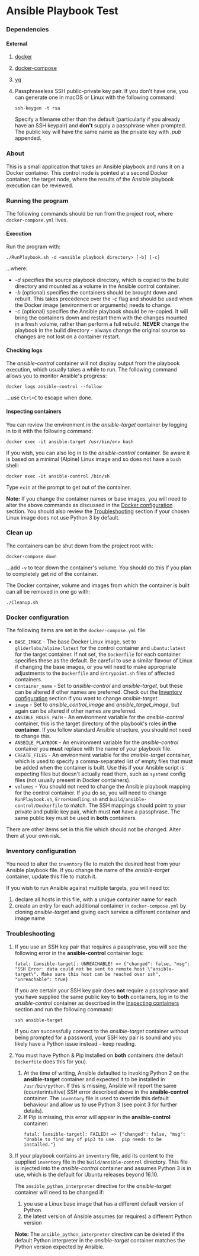 # Ansible Playbook Test

### Dependencies
#### External
1. [docker](https://docs.docker.com)
2. [docker-compose](https://docs.docker.com/compose/)
3. [yq](http://mikefarah.github.io/yq/)
4. Passphraseless SSH public-private key pair.  If you don't have one, you can
   generate one in macOS or Linux with the following command:
  
   ```
   ssh-keygen -t rsa
   ```
  
   Specify a filename other than the default (particularly if you already have
   an SSH keypair) and **don't** supply a passphrase when prompted.  The public
   key will have the same name as the private key with *.pub* appended.

### About
This is a small application that takes an Ansible playbook and runs it on a
Docker container.  This control node is pointed at a second Docker container,
the target node, where the results of the Ansible playbook execution can be
reviewed.

### Running the program
The following commands should be run from the project root, where
`docker-compose.yml` lives.

#### Execution
Run the program with:

```
./RunPlaybook.sh -d <ansible playbook directory> [-b] [-c]
```

...where:
 
* *-d* specifies the source playbook directory, which is copied to the build
  directory and mounted as a volume in the Ansible control container.
* *-b* (optional) specifies the containers should be brought down and rebuilt.
  This takes precedence over the *-c* flag and should be used when the Docker
  image (environment or arguments) needs to change.
* *-c* (optional) specifies the Ansible playbook should be re-copied.  It will
  bring the containers down and restart them with the changes mounted in a fresh
  volume, rather than perform a full rebuild.  **NEVER** change the playbook in
  the build directory - always change the original source so changes are not
  lost on a container restart.

#### Checking logs  
The *ansible-control* container will not display output from the playbook
execution, which usually takes a while to run.  The following command allows you
to monitor Ansible's progress:

```
docker logs ansible-control --follow
```

...use `Ctrl+C` to escape when done.

#### Inspecting containers
You can review the environment in the *ansible-target* container by logging in
to it with the following command:

```
docker exec -it ansible-target /usr/bin/env bash
```

If you wish, you can also log in to the *ansible-control* container.  Be aware
it is based on a minimal (Alpine) Linux image and so does not have a `bash`
shell:

```
docker exec -it ansible-control /bin/sh
```

Type `exit` at the prompt to get out of the container.

**Note:** If you change the container names or base images, you will need to
alter the above commands as discussed in the [Docker
configuration](#docker-configuration) section.  You should also review the
[Troubleshooting](#troubleshooting) section if your chosen Linux image does not
use Python 3 by default.

### Clean up
The containers can be shut down from the project root with:

```
docker-compose down
```

...add `-v` to tear down the container's volume.  You should do this if you plan
to completely get rid of the container.

The Docker container, volume and images from which the container is built can
all be removed in one go with:

```
./Cleanup.sh
```

### Docker configuration
The following items are set in the `docker-compose.yml` file:

* `BASE_IMAGE` - The base Docker Linux image, set to `gliderlabs/alpine:latest`
  for the control container and `ubuntu:latest` for the target container.  If
  not set, the `Dockerfile` for each container specifies these as the default.
  Be careful to use a similar flavour of Linux if changing the base images, or
  you will need to make appropriate adjustments to the `Dockerfile` and
  `Entrypoint.sh` files of affected containers.
* `container_name` - Set to *ansible-control* and *ansible-target*, but these
  can be altered if other names are preferred.  Check out the [Inventory
  configuration](#inventory-configuration) section if you want to change
  *ansible-target*.
* `image` - Set to *ansible_control_image* and *ansible_target_image*, but again
  can be altered if other names are preferred.
* `ANSIBLE_ROLES_PATH` - An environment variable for the *ansible-control*
  container, this is the target directory of the playbook's roles **in the
  container**.  If you follow standard Ansible structure, you should not need to
  change this.
* `ANSBILE_PLAYBOOK` - An environment variable for the *ansible-control*
  container you **must** replace with the name of your playbook file.
* `CREATE_FILES` - An environment variable for the *ansible-target* container,
  which is used to specify a comma-separated list of empty files that must be
  added when the container is built.  Use this if your Ansible script is
  expecting files but doesn't actually read them, such as `systemd` config files
  (not usually present in Docker containers).
* `volumes` - You should not need to change the Ansible playbook mapping for the
  control container.  If you do so, you will need to change `RunPlaybook.sh`,
  `ErrorHandling.sh` and `build/ansible-control/Dockerfile` to match.  The SSH
  mappings should point to your private and public key pair, which must **not**
  have a passphrase.  The same public key must be used in **both** containers.

There are other items set in this file which should not be changed.  Alter them
at your own risk.

### Inventory configuration
You need to alter the `inventory` file to match the desired host from your
Ansible playbook file.  If you change the name of the *ansible-target*
container, update this file to match it.
  
If you wish to run Ansible against multiple targets, you will need to:
1. declare all hosts in this file, with a unique container name for each
2. create an entry for each additional container in `docker-compose.yml` by
   cloning *ansible-target* and giving each service a different container and
   image name

### Troubleshooting
1. If you use an SSH key pair that requires a passphrase, you will see the
   following error in the **ansible-control** container logs:
   ```
   fatal: [ansible-target]: UNREACHABLE! => {"changed": false, "msg": "SSH Error: data could not be sent to remote host \"ansible-target\". Make sure this host can be reached over ssh", "unreachable": true}
   ```
   If you are certain your SSH key pair does **not** require a passphrase and
   you have supplied the same public key to **both** containers, log in
   to the *ansible-control* container as described in the [Inspecting
   containers](#inspecting-containers) section and run the following command:
   ```
   ssh ansible-target
   ```
   If you can successfully connect to the *ansible-target* container without
   being prompted for a password, your SSH key pair is sound and you likely have
   a Python issue instead - keep reading.
2. You must have Python & Pip installed on **both** containers (the default
   `Dockerfile` does this for you).
    1. At the time of writing, Ansible defaulted to invoking Python 2 on the
       **ansible-target** container and expected
       it to be installed in `/usr/bin/python`.  If this is missing, Ansible
       will report the same (counterintuitive) SSH error described above in the
       **ansible-control** container.  The `inventory` file is used to override
       this default behaviour and allow us to use Python 3 (see point 3 for
       further details).
    2. If Pip is missing, this error will appear in the **ansible-control**
       container:
       ```
       fatal: [ansible-target]: FAILED! => {"changed": false, "msg": "Unable to find any of pip3 to use.  pip needs to be installed."}
       ```
3. If your playbook contains an `inventory` file, add its content to the
   supplied `inventory` file in the `build/ansible-control` directory. This file
   is injected into the *ansible-control* container and assumes Python 3 is in
   use, which is the default for Ubuntu releases beyond 16.10.
   
   The `ansible_python_interpreter` directive for the *ansible-target* container
   will need to be changed if:
    1. you use a Linux base image that has a different default version of
       Python
    2. the latest version of Ansible assumes (or requires) a different Python
       version
      
   **Note:**  The `ansible_python_interpreter` directive can be deleted if the
   default Python interpreter in the *ansible-target* container matches the
   Python version expected by Ansible.
 
